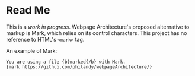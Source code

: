 # Read Me
This is a *work in progress*. Webpage Architecture's proposed alternative to markup is Mark, which relies on its control characters. This project has no reference to HTML's `<mark>` tag.

An example of Mark:
```
You are using a file {b}marked{/b} with Mark.
{mark https://github.com/philandy/webpageArchitecture/}
```
